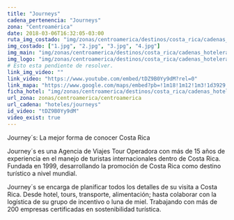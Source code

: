 ```yaml
---
title: "Journeys"
cadena_pertenencia: "Journeys"
zona: "Centroamérica"
date: 2018-03-06T16:32:05-03:00
ruta_img_costado: "img/zonas/centroamerica/destinos/costa_rica/cadenas_hoteleras/journeys/journeys/imagenes_hotel/"
img_costado: ["1.jpg", "2.jpg", "3.jpg", "4.jpg"]
img_main: "img/zonas/centroamerica/destinos/costa_rica/cadenas_hoteleras/journeys/journeys/ficha_journeys.jpg"
img_logo: "img/zonas/centroamerica/destinos/costa_rica/cadenas_hoteleras/journeys/journeys/logo_hotel/logo_journeys.jpg"
# Esto esta pendiente de resolver.
link_img_video: ""
link_video: "https://www.youtube.com/embed/tDZ9B0Yy9dM?rel=0"
link_mapa: "https://www.google.com/maps/embed?pb=!1m18!1m12!1m3!1d3929.752515126913!2d-84.0176963852062!3d9.954537392882346!2m3!1f0!2f0!3f0!3m2!1i1024!2i768!4f13.1!3m3!1m2!1s0x8fa0e6a0b539eb6f%3A0xea67001785401c0!2sJourney%C2%B4s+Costa+Rica!5e0!3m2!1ses!2scl!4v1520365944771"
ficha_hotel: "img/zonas/centroamerica/destinos/costa_rica/cadenas_hoteleras/journeys/journeys/ficha_journeys.pdf"
url_zona: zonas/centroamerica/centroamerica
url_cadena: "hoteles/journeys"
id_video: "tDZ9B0Yy9dM"
video_exist: true
---
```

Journey´s: La mejor forma de conocer Costa Rica

Journey´s es una Agencia de Viajes Tour Operadora con más de 15 años de experiencia en el manejo de turistas internacionales dentro de Costa Rica. Fundada en 1999, desarrollando la promoción de Costa Rica como destino turístico a nivel mundial.

Journey´s se encarga de planificar todos los detalles de su visita a Costa Rica. Desde hotel, tours, transporte, alimentación; hasta colaborar con la logística de su grupo de incentivo o luna de miel. Trabajando con más de 200 empresas certificadas en sostenibilidad turística.
